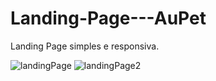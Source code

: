 # Landing-Page---AuPet
Landing Page simples e responsiva.

![landingPage](https://user-images.githubusercontent.com/50773833/154542402-b8194726-ec89-4ca8-bd73-823fbf4a5172.png)
![landingPage2](https://user-images.githubusercontent.com/50773833/154542870-6c198d26-9eb5-4a23-82fa-3e588ec76b6a.png)

